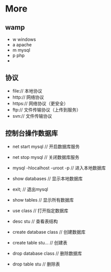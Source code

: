 # More

## wamp

* w   windows
* a    apache
* m   mysql
* p    php
* 
## 协议

* file://    本地协议
* http://   网络协议
* https://    网络协议（更安全）
* ftp://    文件传输协议（上传到服务）
* svn://   文件传输协议

## 控制台操作数据库

* net start mysql  // 开启数据库服务
* net stop mysql  // 关闭数据库服务

* mysql -hlocalhost -uroot -p   // 进入本地数据库

* show databases // 显示本地数据库

* exit;  // 退出mysql

* show tables  // 显示所有数据库

* use class  // 打开指定数据库

* desc stu  // 查看表结构

* create database class  //  创建数据库

* create table stu...  // 创建表

* drop database class  // 删除数据库

* drop table stu  // 删除表



